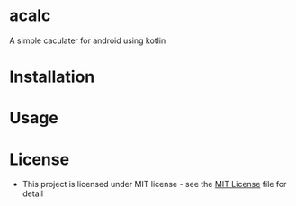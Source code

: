 # acalc
A simple caculater for android using kotlin

# Installation

# Usage

# License
+ This project is licensed under MIT license - see the [MIT License](./LICENSE) file for detail
